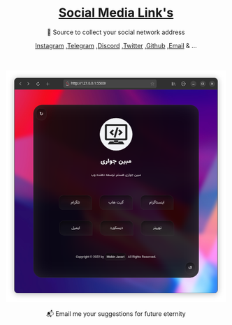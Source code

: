 <div align="center">
  <h1><a href="https://github.com/mobinjavari/LinkGram">Social Media Link's</a></h1>
  <p>🔗 Source to collect your social network address</p>
  <p><a href="instagram.com">Instagram</a> ,<a href="telegram.org">Telegram</a> ,<a href="discord.com">Discord</a> ,<a href="twitter.com">Twitter</a> ,<a href="github.com">Github</a> ,<a href="email.com">Email</a> & ...</p>
  <br><br>
  <img src="./assets/img/readme/shot1112.png" title="Github-Social-Links" alt="Social Links Img">
  <p align="center"><span>📬 Email me your suggestions for future eternity</span></p>
</div>
